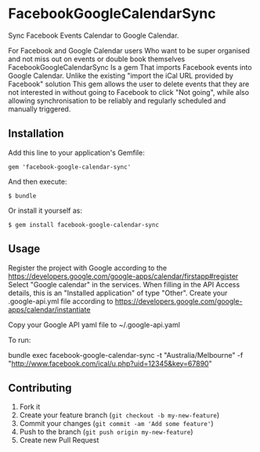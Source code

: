 # FacebookGoogleCalendarSync

Sync Facebook Events Calendar to Google Calendar. 

For Facebook and Google Calendar users
Who want to be super organised and not miss out on events or double book themselves
FacebookGoogleCalendarSync
Is a gem
That imports Facebook events into Google Calendar.
Unlike the existing "import the iCal URL provided by Facebook" solution
This gem allows the user to delete events that they are not interested in without going to Facebook to click "Not going",
while also allowing synchronisation to be reliably and regularly scheduled and manually triggered.


## Installation

Add this line to your application's Gemfile:

    gem 'facebook-google-calendar-sync'

And then execute:

    $ bundle

Or install it yourself as:

    $ gem install facebook-google-calendar-sync

## Usage

Register the project with Google according to the https://developers.google.com/google-apps/calendar/firstapp#register
Select "Google calendar" in the services.
When filling in the API Access details, this is an "Installed application" of type "Other".
Create your .google-api.yml file according to https://developers.google.com/google-apps/calendar/instantiate

Copy your Google API yaml file to ~/.google-api.yaml

To run:

bundle exec facebook-google-calendar-sync -t "Australia/Melbourne" -f "http://www.facebook.com/ical/u.php?uid=12345&key=67890"


## Contributing

1. Fork it
2. Create your feature branch (`git checkout -b my-new-feature`)
3. Commit your changes (`git commit -am 'Add some feature'`)
4. Push to the branch (`git push origin my-new-feature`)
5. Create new Pull Request
